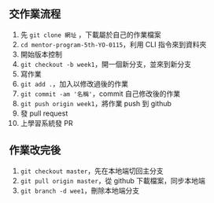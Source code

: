 ## 交作業流程
1. 先 `git clone 網址` ，下載屬於自己的作業檔案
2. `cd mentor-program-5th-YO-0115`，利用 CLI 指令來到資料夾
3. 開始版本控制
4. `git checkout -b week1`，開一個新分支，並來到新分支
5. 寫作業
6. `git add .`，加入以修改過後的作業
7. `git commit -am '名稱'`，commit 自己修改後的作業
8. `git push origin week1`，將作業 push 到 github
9. 發 pull request
10. 上學習系統發 PR

## 作業改完後

1.  `git checkout master`，先在本地端切回主分支
2.  `git pull origin master`，從 github 下載檔案，同步本地端
3.  `git branch -d wee1`，刪除本地端分支